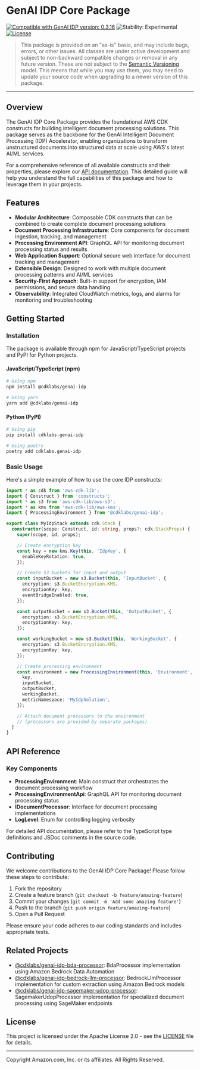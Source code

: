 # GenAI IDP Core Package

[![Compatible with GenAI IDP version: 0.3.16](https://img.shields.io/badge/Compatible%20with%20GenAI%20IDP-0.3.16-brightgreen)](https://github.com/aws-solutions-library-samples/accelerated-intelligent-document-processing-on-aws/releases/tag/v0.3.16)
![Stability: Experimental](https://img.shields.io/badge/Stability-Experimental-important.svg)
[![License](https://img.shields.io/badge/License-Apache%202.0-blue.svg)](https://opensource.org/licenses/Apache-2.0)

> This package is provided on an "as-is" basis, and may include bugs, errors, or other issues.
> All classes are under active development and subject to non-backward compatible changes or removal in any
> future version. These are not subject to the [Semantic Versioning](https://semver.org/) model.
> This means that while you may use them, you may need to update your source code when upgrading to a newer version of this package.


---

## Overview

The GenAI IDP Core Package provides the foundational AWS CDK constructs for building intelligent document processing solutions. This package serves as the backbone for the GenAI Intelligent Document Processing (IDP) Accelerator, enabling organizations to transform unstructured documents into structured data at scale using AWS's latest AI/ML services.

For a comprehensive reference of all available constructs and their properties, please explore our [API documentation](./API.md). This detailed guide will help you understand the full capabilities of this package and how to leverage them in your projects.

## Features

- **Modular Architecture**: Composable CDK constructs that can be combined to create complete document processing solutions
- **Document Processing Infrastructure**: Core components for document ingestion, tracking, and management
- **Processing Environment API**: GraphQL API for monitoring document processing status and results
- **Web Application Support**: Optional secure web interface for document tracking and management
- **Extensible Design**: Designed to work with multiple document processing patterns and AI/ML services
- **Security-First Approach**: Built-in support for encryption, IAM permissions, and secure data handling
- **Observability**: Integrated CloudWatch metrics, logs, and alarms for monitoring and troubleshooting

## Getting Started

### Installation

The package is available through npm for JavaScript/TypeScript projects and PyPI for Python projects.

#### JavaScript/TypeScript (npm)

```bash
# Using npm
npm install @cdklabs/genai-idp

# Using yarn
yarn add @cdklabs/genai-idp
```

#### Python (PyPI)

```bash
# Using pip
pip install cdklabs.genai-idp

# Using poetry
poetry add cdklabs.genai-idp
```

### Basic Usage

Here's a simple example of how to use the core IDP constructs:

```typescript
import * as cdk from 'aws-cdk-lib';
import { Construct } from 'constructs';
import * as s3 from 'aws-cdk-lib/aws-s3';
import * as kms from 'aws-cdk-lib/aws-kms';
import { ProcessingEnvironment } from '@cdklabs/genai-idp';

export class MyIdpStack extends cdk.Stack {
  constructor(scope: Construct, id: string, props?: cdk.StackProps) {
    super(scope, id, props);

    // Create encryption key
    const key = new kms.Key(this, 'IdpKey', {
      enableKeyRotation: true,
    });

    // Create S3 buckets for input and output
    const inputBucket = new s3.Bucket(this, 'InputBucket', {
      encryption: s3.BucketEncryption.KMS,
      encryptionKey: key,
      eventBridgeEnabled: true,
    });

    const outputBucket = new s3.Bucket(this, 'OutputBucket', {
      encryption: s3.BucketEncryption.KMS,
      encryptionKey: key,
    });

    const workingBucket = new s3.Bucket(this, 'WorkingBucket', {
      encryption: s3.BucketEncryption.KMS,
      encryptionKey: key,
    });

    // Create processing environment
    const environment = new ProcessingEnvironment(this, 'Environment', {
      key,
      inputBucket,
      outputBucket,
      workingBucket,
      metricNamespace: 'MyIdpSolution',
    });

    // Attach document processors to the environment
    // (processors are provided by separate packages)
  }
}
```

## API Reference

### Key Components

- **ProcessingEnvironment**: Main construct that orchestrates the document processing workflow
- **ProcessingEnvironmentApi**: GraphQL API for monitoring document processing status
- **IDocumentProcessor**: Interface for document processing implementations
- **LogLevel**: Enum for controlling logging verbosity

For detailed API documentation, please refer to the TypeScript type definitions and JSDoc comments in the source code.

## Contributing

We welcome contributions to the GenAI IDP Core Package! Please follow these steps to contribute:

1. Fork the repository
2. Create a feature branch (`git checkout -b feature/amazing-feature`)
3. Commit your changes (`git commit -m 'Add some amazing feature'`)
4. Push to the branch (`git push origin feature/amazing-feature`)
5. Open a Pull Request

Please ensure your code adheres to our coding standards and includes appropriate tests.

## Related Projects

- [@cdklabs/genai-idp-bda-processor](../genai-idp-bda-processor): BdaProcessor implementation using Amazon Bedrock Data Automation
- [@cdklabs/genai-idp-bedrock-llm-processor](../genai-idp-bedrock-llm-processor): BedrockLlmProcessor implementation for custom extraction using Amazon Bedrock models
- [@cdklabs/genai-idp-sagemaker-udop-processor](../genai-idp-sagemaker-udop-processor): SagemakerUdopProcessor implementation for specialized document processing using SageMaker endpoints

## License

This project is licensed under the Apache License 2.0 - see the [LICENSE](LICENSE) file for details.

---

Copyright Amazon.com, Inc. or its affiliates. All Rights Reserved.
